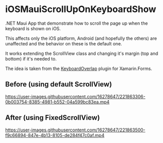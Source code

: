 # iOSMauiScrollUpOnKeyboardShow
.NET Maui App that demonstrate how to scroll the page up when the keyboard is shown on iOS.

This affects only the iOS platform, Android (and hopefully the others) are unaffected and the behavior on these is the default one.

It works extending the ScrollView class and changing it's margin (top and bottom) if it's needed to.

The idea is taken from the [KeyboardOverlap](https://github.com/lelebs/Xamarin.Forms.Plugins/tree/master/KeyboardOverlap) plugin for Xamarin.Forms.

## Before (using default ScrollView)
https://user-images.githubusercontent.com/16278647/221863306-0b003754-8385-4981-b552-04a599bc83ea.mp4

## After (using FixedScrollView)
https://user-images.githubusercontent.com/16278647/221863500-f9c66894-847e-4b13-8105-de284f47c0af.mp4
